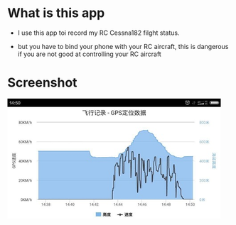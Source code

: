 # What is this app #


- I use this app toi record my RC Cessna182 filght status.
 

-  but you have to bind your phone with your RC aircraft, this is dangerous if you are not good at controlling your RC aircraft


# Screenshot #
 ![](https://github.com/garyganyang/ionic-gps-highchart/blob/master/thumb.jpg)
